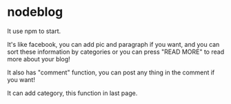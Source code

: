 # nodeblog

It use npm to start.

It's like facebook, you can add pic and paragraph if you want, and you can sort these information by categories or you can press "READ MORE" to read more about your blog!

It also has "comment" function, you can post any thing in the comment if you want!

It can add category, this function in last page.
